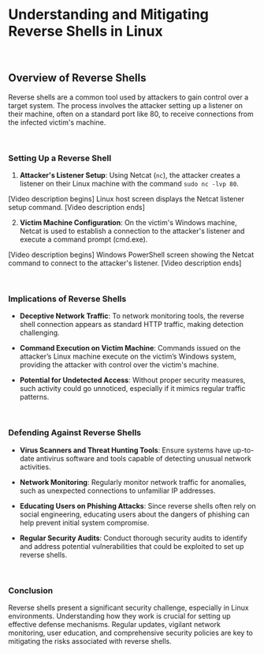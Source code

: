 # Understanding and Mitigating Reverse Shells in Linux

<br>

## Overview of Reverse Shells

Reverse shells are a common tool used by attackers to gain control over a target system. The process involves the attacker setting up a listener on their machine, often on a standard port like 80, to receive connections from the infected victim's machine.

<br>

### Setting Up a Reverse Shell

1. **Attacker's Listener Setup**: Using Netcat (`nc`), the attacker creates a listener on their Linux machine with the command `sudo nc -lvp 80`.

  [Video description begins] Linux host screen displays the Netcat listener setup command. [Video description ends]

2. **Victim Machine Configuration**: On the victim's Windows machine, Netcat is used to establish a connection to the attacker's listener and execute a command prompt (cmd.exe).

  [Video description begins] Windows PowerShell screen showing the Netcat command to connect to the attacker's listener. [Video description ends]

<br>

### Implications of Reverse Shells

- **Deceptive Network Traffic**: To network monitoring tools, the reverse shell connection appears as standard HTTP traffic, making detection challenging.

- **Command Execution on Victim Machine**: Commands issued on the attacker’s Linux machine execute on the victim’s Windows system, providing the attacker with control over the victim's machine.

- **Potential for Undetected Access**: Without proper security measures, such activity could go unnoticed, especially if it mimics regular traffic patterns.

<br>

### Defending Against Reverse Shells

- **Virus Scanners and Threat Hunting Tools**: Ensure systems have up-to-date antivirus software and tools capable of detecting unusual network activities.

- **Network Monitoring**: Regularly monitor network traffic for anomalies, such as unexpected connections to unfamiliar IP addresses.

- **Educating Users on Phishing Attacks**: Since reverse shells often rely on social engineering, educating users about the dangers of phishing can help prevent initial system compromise.

- **Regular Security Audits**: Conduct thorough security audits to identify and address potential vulnerabilities that could be exploited to set up reverse shells.

<br>

### Conclusion

Reverse shells present a significant security challenge, especially in Linux environments. Understanding how they work is crucial for setting up effective defense mechanisms. Regular updates, vigilant network monitoring, user education, and comprehensive security policies are key to mitigating the risks associated with reverse shells.
